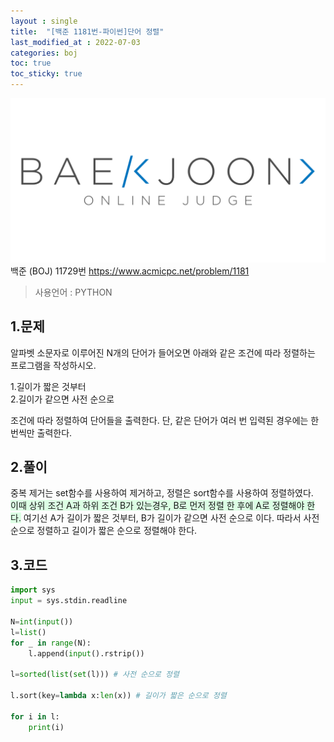 ```yaml
---
layout : single
title:  "[백준 1181번-파이썬]단어 정렬"
last_modified_at : 2022-07-03
categories: boj
toc: true
toc_sticky: true
---
```

<center><img src="/img/boj/boj-logo.png"></center>
백준 (BOJ) 11729번  
<a href="https://www.acmicpc.net/problem/1181">https://www.acmicpc.net/problem/1181</a>


> 사용언어 : PYTHON

## 1.문제  
알파벳 소문자로 이루어진 N개의 단어가 들어오면 아래와 같은 조건에 따라 정렬하는 프로그램을 작성하시오.  

1.길이가 짧은 것부터  
2.길이가 같으면 사전 순으로    

조건에 따라 정렬하여 단어들을 출력한다. 단, 같은 단어가 여러 번 입력된 경우에는 한 번씩만 출력한다.
## 2.풀이
중복 제거는 set함수를 사용하여 제거하고, 정렬은 sort함수를 사용하여 정렬하였다.  
<span style="background-color:#dcffe4">이때 상위 조건 A과 하위 조건 B가 있는경우, B로 먼저 정렬 한 후에 A로 정렬해야 한다.</span>
여기선 A가 길이가 짧은 것부터, B가 길이가 같으면 사전 순으로 이다. 따라서 사전 순으로 정렬하고 길이가 짧은 순으로 정렬해야 한다.

## 3.코드

```python
import sys
input = sys.stdin.readline

N=int(input())
l=list()
for _ in range(N):
    l.append(input().rstrip())

l=sorted(list(set(l))) # 사전 순으로 정렬

l.sort(key=lambda x:len(x)) # 길이가 짧은 순으로 정렬

for i in l:
    print(i)
```
